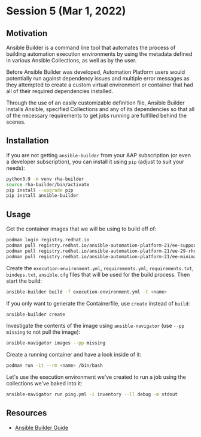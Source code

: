 # Session 5 (Mar 1, 2022)

## Motivation

Ansible Builder is a command line tool that automates the process of building automation execution environments by using the metadata defined in various Ansible Collections, as well as by the user.

Before Ansible Builder was developed, Automation Platform users would potentially run against dependency issues and multiple error messages as they attempted to create a custom virtual environment or container that had all of their required dependencies installed.

Through the use of an easily customizable definition file, Ansible Builder installs Ansible, specified Collections and any of its dependencies so that all of the necessary requirements to get jobs running are fulfilled behind the scenes.

## Installation

If you are not getting `ansible-builder` from your AAP subscription (or even a developer subscription), you can install it using `pip` (adjust to suit your needs):

~~~bash
python3.9 -m venv rha-builder
source rha-builder/bin/activate
pip install --upgrade pip
pip install ansible-builder
~~~

## Usage

Get the container images that we will be using to build off of:

~~~bash
podman login registry.redhat.io
podman pull registry.redhat.io/ansible-automation-platform-21/ee-supported-rhel8:latest
podman pull registry.redhat.io/ansible-automation-platform-21/ee-29-rhel8:latest
podman pull registry.redhat.io/ansible-automation-platform-21/ee-minimal-rhel8:latest
~~~

Create the `execution-environment.yml`, `requirements.yml`, `requirements.txt`, `bindeps.txt`, `ansible.cfg` files that will be used for the build process. Then start the build:

~~~bash
ansible-builder build -f execution-environment.yml -t <name>
~~~

If you only want to generate the Containerfile, use `create` instead of `build`:

~~~bash
ansible-builder create
~~~

Investigate the contents of the image using `ansible-navigator` (use `--pp missing` to not pull the image):

~~~bash
ansible-navigator images --pp missing
~~~

Create a running container and have a look inside of it:

~~~bash
podman run -it --rm <name> /bin/bash
~~~

Let's use the execution environment we've created to run a job using the collections we've baked into it:

~~~bash
ansible-navigator run ping.yml -i inventory --ll debug -m stdout
~~~

## Resources

- [Ansible Builder Guide](https://access.redhat.com/documentation/en-us/red_hat_ansible_automation_platform/2.1/html/ansible_builder_guide/index)
